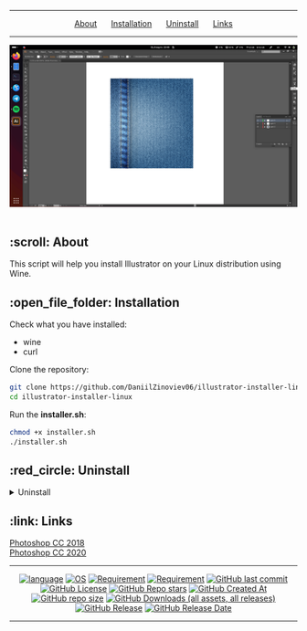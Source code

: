 <hr><div align="center">
  <a href="#about">About</a>&ensp;&ensp;&ensp;
  <a href="#installation">Installation</a>&ensp;&ensp;&ensp;
  <a href="#uninstall">Uninstall</a>&ensp;&ensp;&ensp;
  <a href="#links">Links</a>
</div><hr>

<div align = center>
  <img alt="Image" src="https://github.com/DaniilZinoviev06/illustrator-installer-linux/blob/master/images/banner.png">
</div><br>

<h2 id="about">:scroll: About</h2>
<p>This script will help you install Illustrator on your Linux distribution using Wine.</p>

<h2 id="installation">:open_file_folder: Installation</h2>

Check what you have installed:
- wine
- curl

Clone the repository:

```bash
git clone https://github.com/DaniilZinoviev06/illustrator-installer-linux.git
cd illustrator-installer-linux
```

Run the **installer.sh**:
```bash
chmod +x installer.sh
./installer.sh
```

<h2 id="uninstall">:red_circle: Uninstall</h2>
  <details><summary>Uninstall</summary><br>
    Launch the <strong>installer.sh</strong> and select the delete Illustrator option<br><br>
    or remove:<br><br>
    "$HOME/.illustrator"<br>
    "$HOME/.local/share/applications/illustrator.desktop"<br>
    "$HOME/.local/share/icons/icon_ai.png"<br>
  </details>

<h2 id="links">:link: Links</h2>

<a href="https://github.com/DaniilZinoviev06/photoshop-installer-linux">Photoshop CC 2018</a><br>
<a href="https://github.com/DaniilZinoviev06/photoshop-2020-installer-linux">Photoshop CC 2020</a>
<br>

<hr>

<div align = center>
  
  [![language](https://img.shields.io/badge/language-Shell-001d26?style=for-the-badge&labelColor=%23f38007&color=%232b1f13)](#)
  [![OS](https://img.shields.io/badge/OS-Linux-001d26?style=for-the-badge&labelColor=%23f38007&color=%232b1f13)](#)
  [![Requirement](https://img.shields.io/badge/requirement-Wine-001d26?style=for-the-badge&labelColor=%23f38007&color=%232b1f13)](#)
  [![Requirement](https://img.shields.io/badge/requirement-curl-001d26?style=for-the-badge&labelColor=%23f38007&color=%232b1f13)](#)
  [![GitHub last commit](https://img.shields.io/github/last-commit/DaniilZinoviev06/illustrator-installer-linux?style=for-the-badge&labelColor=%23f38007&color=%232b1f13)](#)
  [![GitHub License](https://img.shields.io/github/license/DaniilZinoviev06/illustrator-installer-linux?style=for-the-badge&labelColor=%23f38007&color=%232b1f13)](#)
  [![GitHub Repo stars](https://img.shields.io/github/stars/DaniilZinoviev06/illustrator-installer-linux?style=for-the-badge&labelColor=%23f38007&color=%232b1f13)](#)
  [![GitHub Created At](https://img.shields.io/github/created-at/DaniilZinoviev06/illustrator-installer-linux?style=for-the-badge&labelColor=%23f38007&color=%232b1f13)](#)
  [![GitHub repo size](https://img.shields.io/github/repo-size/DaniilZinoviev06/illustrator-installer-linux?style=for-the-badge&labelColor=%23f38007&color=%232b1f13)](#)
  [![GitHub Downloads (all assets, all releases)](https://img.shields.io/github/downloads/DaniilZinoviev06/illustrator-installer-linux/total?style=for-the-badge&labelColor=%23f38007&color=%232b1f13)](#)
  [![GitHub Release](https://img.shields.io/github/v/release/DaniilZinoviev06/illustrator-installer-linux?style=for-the-badge&labelColor=%23f38007&color=%232b1f13)](#)
  [![GitHub Release Date](https://img.shields.io/github/release-date/DaniilZinoviev06/illustrator-installer-linux?style=for-the-badge&labelColor=%23f38007&color=%232b1f13)](#)
</div>

<hr>

